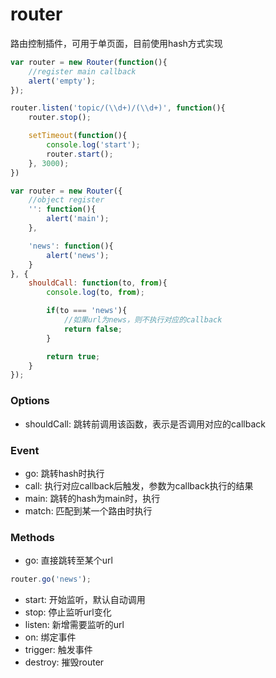 router
============
路由控制插件，可用于单页面，目前使用hash方式实现

```js
var router = new Router(function(){
    //register main callback
    alert('empty');
});

router.listen('topic/(\\d+)/(\\d+)', function(){
    router.stop();

    setTimeout(function(){
        console.log('start');
        router.start();
    }, 3000);
})
```

```js
var router = new Router({
    //object register
    '': function(){
        alert('main');
    },

    'news': function(){
        alert('news');
    }
}, {
    shouldCall: function(to, from){
        console.log(to, from);

        if(to === 'news'){
            //如果url为news，则不执行对应的callback
            return false;
        }

        return true;
    }
});
```

### Options

* shouldCall: 跳转前调用该函数，表示是否调用对应的callback

### Event

* go: 跳转hash时执行
* call: 执行对应callback后触发，参数为callback执行的结果
* main: 跳转的hash为main时，执行
* match: 匹配到某一个路由时执行

### Methods

* go: 直接跳转至某个url

```js
router.go('news');
```

* start: 开始监听，默认自动调用
* stop: 停止监听url变化
* listen: 新增需要监听的url
* on: 绑定事件
* trigger: 触发事件
* destroy: 摧毁router
